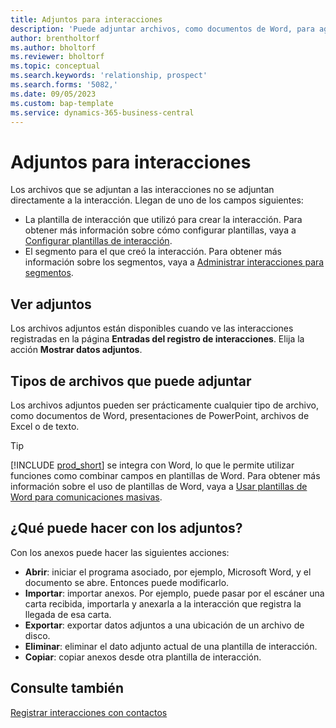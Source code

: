 ```yaml
---
title: Adjuntos para interacciones
description: 'Puede adjuntar archivos, como documentos de Word, para agregar detalles sobre una interacción.'
author: brentholtorf
ms.author: bholtorf
ms.reviewer: bholtorf
ms.topic: conceptual
ms.search.keywords: 'relationship, prospect'
ms.search.forms: '5082,'
ms.date: 09/05/2023
ms.custom: bap-template
ms.service: dynamics-365-business-central
---
```

# <a name="attachments-for-interactions"></a>Adjuntos para interacciones

Los archivos que se adjuntan a las interacciones no se adjuntan directamente a la interacción. Llegan de uno de los campos siguientes:

* La plantilla de interacción que utilizó para crear la interacción. Para obtener más información sobre cómo configurar plantillas, vaya a [Configurar plantillas de interacción](marketing-interactions.md#set-up-interaction-templates).
* El segmento para el que creó la interacción. Para obtener más información sobre los segmentos, vaya a [Administrar interacciones para segmentos](marketing-interaction-segments.md).

## <a name="view-attachments"></a>Ver adjuntos

Los archivos adjuntos están disponibles cuando ve las interacciones registradas en la página **Entradas del registro de interacciones**. Elija la acción **Mostrar datos adjuntos**.

## <a name="types-of-files-you-can-attach"></a>Tipos de archivos que puede adjuntar

Los archivos adjuntos pueden ser prácticamente cualquier tipo de archivo, como documentos de Word, presentaciones de PowerPoint, archivos de Excel o de texto.

> [!TIP]
> [!INCLUDE [prod_short](includes/prod_short.md)] se integra con Word, lo que le permite utilizar funciones como combinar campos en plantillas de Word. Para obtener más información sobre el uso de plantillas de Word, vaya a [Usar plantillas de Word para comunicaciones masivas](ui-mail-merge.md).

## <a name="what-you-can-do-with-attachments"></a>¿Qué puede hacer con los adjuntos?

Con los anexos puede hacer las siguientes acciones:

* **Abrir**: iniciar el programa asociado, por ejemplo, Microsoft Word, y el documento se abre. Entonces puede modificarlo.
* **Importar**: importar anexos. Por ejemplo, puede pasar por el escáner una carta recibida, importarla y anexarla a la interacción que registra la llegada de esa carta.
* **Exportar**: exportar datos adjuntos a una ubicación de un archivo de disco.
* **Eliminar**: eliminar el dato adjunto actual de una plantilla de interacción.
* **Copiar**: copiar anexos desde otra plantilla de interacción.

## <a name="see-also"></a>Consulte también

[Registrar interacciones con contactos](marketing-interactions.md)  
